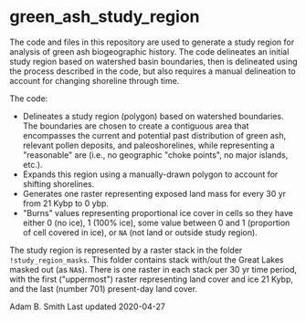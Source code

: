 # green_ash_study_region
The code and files in this repository are used to generate a study region for analysis of green ash biogeographic history. The code delineates an initial study region based on watershed basin boundaries, then is delineated using the process described in the code, but also requires a manual delineation to account for changing shoreline through time.

The code:
* Delineates a study region (polygon) based on watershed boundaries. The boundaries are chosen to create a contiguous area that encompasses the current and potential past distribution of green ash, relevant pollen deposits, and paleoshorelines, while representing a "reasonable" are (i.e., no geographic "choke points", no major islands, etc.).
* Expands this region using a manually-drawn polygon to account for shifting shorelines.
* Generates one raster representing exposed land mass for every 30 yr from 21 Kybp to 0 ybp.
* "Burns" values representing proportional ice cover in cells so they have either 0 (no ice), 1 (100% ice), some value between 0 and 1 (proportion of cell covered in ice), or `NA` (not land or outside study region).

The study region is represented by a raster stack in the folder `!study_region_masks`. This folder contains stack with/out the Great Lakes masked out (as `NA`s). There is one raster in each stack per 30 yr time period, with the first ("uppermost") raster representing land cover and ice 21 Kybp, and the last (number 701) present-day land cover.

Adam B. Smith
Last updated 2020-04-27
